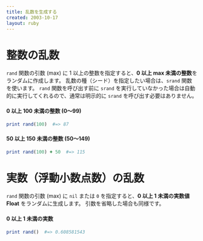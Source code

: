 ```yaml
---
title: 乱数を生成する
created: 2003-10-17
layout: ruby
---
```


整数の乱数
====

`rand` 関数の引数 (max) に 1 以上の整数を指定すると、**0 以上 max 未満の整数**をランダムに作成します。
乱数の種（シード）を指定したい場合は、`srand` 関数を使います。
`rand` 関数を呼び出す前に `srand` を実行していなかった場合は自動的に実行してくれるので、通常は明示的に `srand` を呼び出す必要はありません。

#### 0 以上 100 未満の整数 (0～99)
```ruby
print rand(100)  #=> 87
```

#### 50 以上 150 未満の整数 (50～149)
```ruby
print rand(100) + 50  #=> 115
```


実数（浮動小数点数）の乱数
====

`rand` 関数の引数 (max) に `nil` または `0` を指定すると、**0 以上 1 未満の実数値 Float** をランダムに生成します。
引数を省略した場合も同様です。

#### 0 以上 1 未満の実数

```ruby
print rand()  #=> 0.608581543
```

